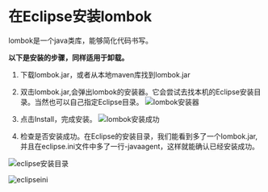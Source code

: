 在Eclipse安装lombok
====

lombok是一个java类库，能够简化代码书写。

**以下是安装的步骤，同样适用于卸载。**

1. 下载lombok.jar，或者从本地maven库找到lombok.jar
2. 双击lombok.jar,会弹出lombok的安装器。它会尝试去找本机的Eclipse安装目录。当然也可以自己指定Eclipse目录。
![lombok安装器](https://lemontree863.github.io/2019/1/lombok-installer.png)
3. 点击Install，完成安装。
![lombok安装成功](https://lemontree863.github.io/2019/1/image.png)

4. 检查是否安装成功。在Eclipse的安装目录，我们能看到多了一个lombok.jar,并且在eclipse.ini文件中多了一行-javaagent，这样就能确认已经安装成功。

![eclipse安装目录](https://lemontree863.github.io/2019/1/eclipse_install_dir.jpeg)

![eclipseini](https://lemontree863.github.io/2019/1/eclipseini.jpeg)


